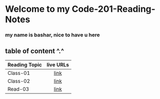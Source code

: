 # Welcome to my Code-201-Reading-Notes


### my name is bashar, nice to have u here 

## table of content ^.^ 

| Reading Topic       | live URLs     | 
| :------------- | :----------: |
|  Class-01 |[link](https://bashar-syouri.github.io/reading-notes/Class-01)   |
|  Class-02 |[link](https://bashar-syouri.github.io/Code-201-Reading-Notes/class-02)   |
|  Read-03 |[link](https://bashar-syouri.github.io/Code-201-Reading-Notes/read-03)   |



<!--I got some of summarizes in class-02 from 'Sultan Elayan' https://github.com/sultan-elayan/reading-notes --> 

<!-- I took all of information in read three from the book 'javascript & jquery' http://bedford-computing.co.uk/learning/wp-content/uploads/2015/10/JavaScript-and-JQuery-Interactive-Front-End-Web-Development-Introduction.pdf--!>

